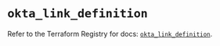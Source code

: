 # `okta_link_definition`

Refer to the Terraform Registry for docs: [`okta_link_definition`](https://registry.terraform.io/providers/okta/okta/4.14.1/docs/resources/link_definition).
